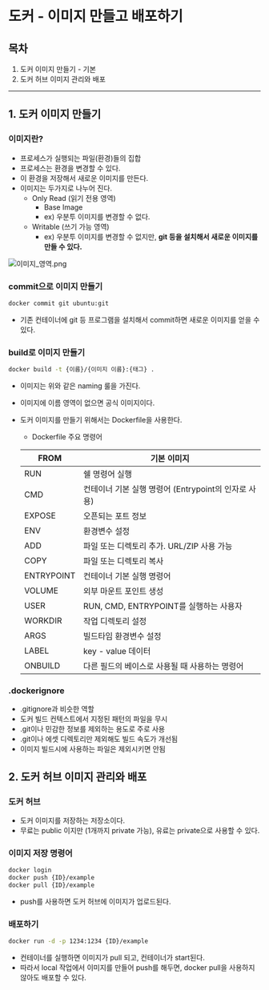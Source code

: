 # 도커 - 이미지 만들고 배포하기



## 목차

1. 도커 이미지 만들기 - 기본
2. 도커 허브 이미지 관리와 배포

------



## 1. 도커 이미지 만들기

### 이미지란?

- 프로세스가 실행되는 파일(환경)들의 집합
- 프로세스는 환경을 변경할 수 있다.
- 이 환경을 저장해서 새로운 이미지를 만든다.
- 이미지는 두가지로 나누어 진다.
  - Only Read (읽기 전용 영역)
    - Base Image
    - ex) 우분투 이미지를 변경할 수 없다.
  - Writable (쓰기 가능 영역)
    - ex) 우분투 이미지를 변경할 수 없지만, **git 등을 설치해서 새로운 이미지를 만들 수 있다.**

![이미지_영역.png](https://github.com/jo-minjun/docker-study/blob/main/image/%EC%9D%B4%EB%AF%B8%EC%A7%80_%EC%98%81%EC%97%AD.png)

### commit으로 이미지 만들기

```bash
docker commit git ubuntu:git
```

- 기존 컨테이너에 git 등 프로그램을 설치해서 commit하면 새로운 이미지를 얻을 수 있다.

### build로 이미지 만들기

```bash
docker build -t {이름}/{이미지 이름}:{태그} .
```

- 이미지는 위와 같은 naming 룰을 가진다.

- 이미지에 이름 영역이 없으면 공식 이미지이다.

- 도커 이미지를 만들기 위해서는 Dockerfile을 사용한다.

  - Dockerfile 주요 명령어

  | FROM       | 기본 이미지                                          |
  | ---------- | ---------------------------------------------------- |
  | RUN        | 쉘 명령어 실행                                       |
  | CMD        | 컨테이너 기본 실행 명령어 (Entrypoint의 인자로 사용) |
  | EXPOSE     | 오픈되는 포트 정보                                   |
  | ENV        | 환경변수 설정                                        |
  | ADD        | 파일 또는 디렉토리 추가. URL/ZIP 사용 가능           |
  | COPY       | 파일 또는 디렉토리 복사                              |
  | ENTRYPOINT | 컨테이너 기본 실행 명령어                            |
  | VOLUME     | 외부 마운트 포인트 생성                              |
  | USER       | RUN, CMD, ENTRYPOINT를 실행하는 사용자               |
  | WORKDIR    | 작업 디렉토리 설정                                   |
  | ARGS       | 빌드타임 환경변수 설정                               |
  | LABEL      | key - value 데이터                                   |
  | ONBUILD    | 다른 필드의 베이스로 사용될 때 사용하는 명령어       |

### .dockerignore

- .gitignore과 비슷한 역할
- 도커 빌드 컨텍스트에서 지정된 패턴의 파일을 무시
- .git이나 민감한 정보를 제외하는 용도로 주로 사용
- .git이나 에셋 디렉토리만 제외해도 빌드 속도가 개선됨
- 이미지 빌드시에 사용하는 파일은 제외시키면 안됨



## 2. 도커 허브 이미지 관리와 배포

### 도커 허브

- 도커 이미지를 저장하는 저장소이다.
- 무료는 public 이지만 (1개까지 private 가능), 유료는 private으로 사용할 수 있다.

### 이미지 저장 명령어

```bash
docker login
docker push {ID}/example
docker pull {ID}/example
```

- push를 사용하면 도커 허브에 이미지가 업로드된다.

### 배포하기

```bash
docker run -d -p 1234:1234 {ID}/example
```

- 컨테이너를 실행하면 이미지가 pull 되고, 컨테이너가 start된다.
- 따라서 local 작업에서 이미지를 만들어 push를 해두면, docker pull을 사용하지 않아도 배포할 수 있다.
